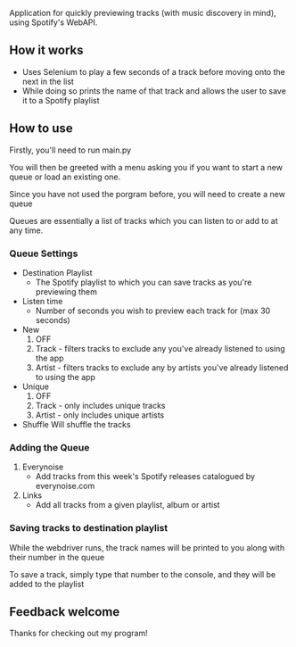 Application for quickly previewing tracks (with music discovery in mind), using Spotify's WebAPI.

## How it works

- Uses Selenium to play a few seconds of a track before moving onto the next in the list
- While doing so prints the name of that track and allows the user to save it to a Spotify playlist

## How to use

Firstly, you'll need to run main.py

You will then be greeted with a menu asking you if you want to start a new queue or load an existing one.

Since you have not used the porgram before, you will need to create a new queue

Queues are essentially a list of tracks which you can listen to or add to at any time.


### Queue Settings

- Destination Playlist
    - The Spotify playlist to which you can save tracks as you're previewing them
- Listen time
    - Number of seconds you wish to preview each track for (max 30 seconds)
- New
    1. OFF
    2. Track - filters tracks to exclude any you've already listened to using the app
    3. Artist - filters tracks to exclude any by artists you've already listened to using the app
- Unique
    1. OFF
    2. Track - only includes unique tracks
    3. Artist - only includes unique artists
- Shuffle
    Will shuffle the tracks


### Adding the Queue

1. Everynoise
    - Add tracks from this week's Spotify releases catalogued by everynoise.com
2. Links
    - Add all tracks from a given playlist, album or artist


### Saving tracks to destination playlist

While the webdriver runs, the track names will be printed to you along with their number in the queue

To save a track, simply type that number to the console, and they will be added to the playlist


## Feedback welcome

Thanks for checking out my program!